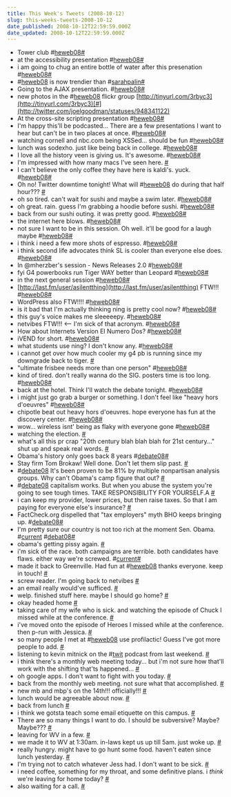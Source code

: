 ```yaml
---
title: This Week's Tweets (2008-10-12)
slug: this-weeks-tweets-2008-10-12
date_published: 2008-10-12T22:59:59.000Z
date_updated: 2008-10-12T22:59:59.000Z
---
```


- Tower club #[heweb08](http://search.twitter.com/search?q=%23heweb08)[#](http://twitter.com/joelgoodman/statuses/947655047)
- at the accessibility presentation #[heweb08](http://search.twitter.com/search?q=%23heweb08)[#](http://twitter.com/joelgoodman/statuses/948217905)
- i am going to chug an entire bottle of water after this presenation #[heweb08](http://search.twitter.com/search?q=%23heweb08)[#](http://twitter.com/joelgoodman/statuses/948236321)
- #[heweb08](http://search.twitter.com/search?q=%23heweb08) is now trendier than #[sarahpalin](http://search.twitter.com/search?q=%23sarahpalin)[#](http://twitter.com/joelgoodman/statuses/948266686)
- Going to the AJAX presentation. #[heweb08](http://search.twitter.com/search?q=%23heweb08)[#](http://twitter.com/joelgoodman/statuses/948291160)
- new photos in the #[heweb08](http://search.twitter.com/search?q=%23heweb08) flickr group [http://tinyurl.com/3rbyc3](http://tinyurl.com/3rbyc3)[#](http://twitter.com/joelgoodman/statuses/948341122)
- At the cross-site scripting presentation #[heweb08](http://search.twitter.com/search?q=%23heweb08)[#](http://twitter.com/joelgoodman/statuses/948387167)
- I'm happy this'll be podcasted... There are a few presentations I want to hear but can't be in two places at once. #[heweb08](http://search.twitter.com/search?q=%23heweb08)[#](http://twitter.com/joelgoodman/statuses/948418735)
- watching cornell and nbc.com being XSSed... should be fun #[heweb08](http://search.twitter.com/search?q=%23heweb08)[#](http://twitter.com/joelgoodman/statuses/948423189)
- lunch was sodexho. just like being back in college. #[heweb08](http://search.twitter.com/search?q=%23heweb08)[#](http://twitter.com/joelgoodman/statuses/948535957)
- I love all the history veen is giving us. It's awesome. #[heweb08](http://search.twitter.com/search?q=%23heweb08)[#](http://twitter.com/joelgoodman/statuses/948568602)
- I'm impressed with how many macs I've seen here. [#](http://twitter.com/joelgoodman/statuses/948628948)
- I can't believe the only coffee they have here is kaldi's. yuck. #[heweb08](http://search.twitter.com/search?q=%23heweb08)[#](http://twitter.com/joelgoodman/statuses/948732065)
- Oh no! Twitter downtime tonight! What will #[heweb08](http://search.twitter.com/search?q=%23heweb08) do during that half hour??? [#](http://twitter.com/joelgoodman/statuses/948751186)
- oh so tired. can't wait for sushi and maybe a swim later. #[heweb08](http://search.twitter.com/search?q=%23heweb08)[#](http://twitter.com/joelgoodman/statuses/948801178)
- oh great. rain. guess I'm grabbing a hoodie before sushi. #[heweb08](http://search.twitter.com/search?q=%23heweb08)[#](http://twitter.com/joelgoodman/statuses/948831412)
- back from our sushi outing. it was pretty good. #[heweb08](http://search.twitter.com/search?q=%23heweb08)[#](http://twitter.com/joelgoodman/statuses/949005650)
- the internet here blows. #[heweb08](http://search.twitter.com/search?q=%23heweb08)[#](http://twitter.com/joelgoodman/statuses/949055432)
- not sure I want to be in this session. Oh well. it'll be good for a laugh maybe #[heweb08](http://search.twitter.com/search?q=%23heweb08)[#](http://twitter.com/joelgoodman/statuses/949608240)
- i think i need a few more shots of espresso. #[heweb08](http://search.twitter.com/search?q=%23heweb08)[#](http://twitter.com/joelgoodman/statuses/949622361)
- i think second life advocates think SL is cooler than everyone else does. #[heweb08](http://search.twitter.com/search?q=%23heweb08)[#](http://twitter.com/joelgoodman/statuses/949634386)
- In @mherzber's session - News Releases 2.0 #[heweb08](http://search.twitter.com/search?q=%23heweb08)[#](http://twitter.com/joelgoodman/statuses/949683325)
- fyi G4 powerbooks run Tiger WAY better than Leopard #[heweb08](http://search.twitter.com/search?q=%23heweb08)[#](http://twitter.com/joelgoodman/statuses/949702289)
- in the next general session #[heweb08](http://search.twitter.com/search?q=%23heweb08)[#](http://twitter.com/joelgoodman/statuses/949941134)
- [http://last.fm/user/asilentthing](http://last.fm/user/asilentthing) FTW!!! #[heweb08](http://search.twitter.com/search?q=%23heweb08)[#](http://twitter.com/joelgoodman/statuses/949950203)
- WordPress also FTW!!!! #[heweb08](http://search.twitter.com/search?q=%23heweb08)[#](http://twitter.com/joelgoodman/statuses/949954459)
- is it bad that I'm actually thinking ning is pretty cool now? #[heweb08](http://search.twitter.com/search?q=%23heweb08)[#](http://twitter.com/joelgoodman/statuses/949965179)
- this guy's voice makes me sleeeeepy. #[heweb08](http://search.twitter.com/search?q=%23heweb08)[#](http://twitter.com/joelgoodman/statuses/949972540)
- netvibes FTW!!! <-- I'm sick of that acronym. #[heweb08](http://search.twitter.com/search?q=%23heweb08)[#](http://twitter.com/joelgoodman/statuses/949984331)
- How about Internets Version El Numero Dos? #[heweb08](http://search.twitter.com/search?q=%23heweb08)[#](http://twitter.com/joelgoodman/statuses/949996756)
- iVEND for short. #[heweb08](http://search.twitter.com/search?q=%23heweb08)[#](http://twitter.com/joelgoodman/statuses/949998071)
- what students use ning? I don't know any. #[heweb08](http://search.twitter.com/search?q=%23heweb08)[#](http://twitter.com/joelgoodman/statuses/950009099)
- i cannot get over how much cooler my g4 pb is running since my downgrade back to tiger. [#](http://twitter.com/joelgoodman/statuses/950013167)
- "ultimate frisbee needs more than one person" #[heweb08](http://search.twitter.com/search?q=%23heweb08)[#](http://twitter.com/joelgoodman/statuses/950059154)
- kind of tired. don't really wanna do the SIG. posters time is too long. #[heweb08](http://search.twitter.com/search?q=%23heweb08)[#](http://twitter.com/joelgoodman/statuses/950160202)
- back at the hotel. Think I'll watch the debate tonight. #[heweb08](http://search.twitter.com/search?q=%23heweb08)[#](http://twitter.com/joelgoodman/statuses/950275817)
- i might just go grab a burger or something. I don't feel like "heavy hors d'oeuvres" #[heweb08](http://search.twitter.com/search?q=%23heweb08)[#](http://twitter.com/joelgoodman/statuses/950301853)
- chipotle beat out heavy hors d'oeuvres. hope everyone has fun at the discovery center. #[heweb08](http://search.twitter.com/search?q=%23heweb08)[#](http://twitter.com/joelgoodman/statuses/950340099)
- wow... wireless isnt' being as flaky with everyone gone #[heweb08](http://search.twitter.com/search?q=%23heweb08)[#](http://twitter.com/joelgoodman/statuses/950365635)
- watching the election. [#](http://twitter.com/joelgoodman/statuses/950452987)
- what's all this pr crap "20th century blah blah blah for 21st century..." shut up and speak real words. [#](http://twitter.com/joelgoodman/statuses/950489072)
- Obama's history only goes back 8 years #[debate08](http://search.twitter.com/search?q=%23debate08)[#](http://twitter.com/joelgoodman/statuses/950495553)
- Stay firm Tom Brokaw! Well done. Don't let them slip past. [#](http://twitter.com/joelgoodman/statuses/950549592)
- #[debate08](http://search.twitter.com/search?q=%23debate08) It's been proven to be 81% by multiple nonpartisan analysis groups. Why can't Obama's camp figure that out? [#](http://twitter.com/joelgoodman/statuses/950555220)
- #[debate08](http://search.twitter.com/search?q=%23debate08) capitalism works. But when you abuse the system you're going to see tough times. TAKE RESPONSIBILITY FOR YOURSELF.A [#](http://twitter.com/joelgoodman/statuses/950558672)
- i can keep my provider, lower prices, but then raise taxes. So that I am paying for everyone else's insurance? [#](http://twitter.com/joelgoodman/statuses/950595428)
- FactCheck.org dispelled that "tax employers" myth BHO keeps bringing up. #[debate08](http://search.twitter.com/search?q=%23debate08)[#](http://twitter.com/joelgoodman/statuses/950603329)
- I'm pretty sure our country is not too rich at the moment Sen. Obama. #[current](http://search.twitter.com/search?q=%23current) #[debat08](http://search.twitter.com/search?q=%23debat08)[#](http://twitter.com/joelgoodman/statuses/950614955)
- obama's getting pissy again. [#](http://twitter.com/joelgoodman/statuses/950654547)
- i'm sick of the race. both campaigns are terrible. both candidates have flaws. either way we're screwed. #[current](http://search.twitter.com/search?q=%23current)[#](http://twitter.com/joelgoodman/statuses/950681824)
- made it back to Greenville. Had fun at #[heweb08](http://search.twitter.com/search?q=%23heweb08) thanks everyone. keep in touch! [#](http://twitter.com/joelgoodman/statuses/951662687)
- screw reader. I'm going back to netvibes [#](http://twitter.com/joelgoodman/statuses/951729786)
- an email really would've sufficed. [#](http://twitter.com/joelgoodman/statuses/951750024)
- welp. finished stuff here. maybe I should go home? [#](http://twitter.com/joelgoodman/statuses/951842187)
- okay headed home [#](http://twitter.com/joelgoodman/statuses/951860577)
- taking care of my wife who is sick. and watching the episode of Chuck I missed while at the conference. [#](http://twitter.com/joelgoodman/statuses/952011474)
- i've moved onto the episode of Heroes I missed while at the conference. then p-run with Jessica. [#](http://twitter.com/joelgoodman/statuses/952092021)
- so many people I met at #[heweb08](http://search.twitter.com/search?q=%23heweb08) use profilactic! Guess I've got more people to add. [#](http://twitter.com/joelgoodman/statuses/952706582)
- listening to kevin mitnick on the #[twit](http://search.twitter.com/search?q=%23twit) podcast from last weekend. [#](http://twitter.com/joelgoodman/statuses/952803739)
- i think there's a monthly web meeting today... but i'm not sure how that'll work with the shifting that'ts happened... [#](http://twitter.com/joelgoodman/statuses/952877578)
- oh google apps. I don't want to fight with you today. [#](http://twitter.com/joelgoodman/statuses/952884792)
- back from the monthly web meeting. not sure what that accomplished. [#](http://twitter.com/joelgoodman/statuses/952953445)
- new mb and mbp's on the 14th!!! officially!!! [#](http://twitter.com/joelgoodman/statuses/952961938)
- lunch would be agreeable about now. [#](http://twitter.com/joelgoodman/statuses/952980113)
- back from lunch [#](http://twitter.com/joelgoodman/statuses/953092875)
- i think we gotsta teach some email etiquette on this campus. [#](http://twitter.com/joelgoodman/statuses/953098955)
- There are so many things I want to do. I should be subversive? Maybe? Maybe??? [#](http://twitter.com/joelgoodman/statuses/953188492)
- leaving for WV in a few. [#](http://twitter.com/joelgoodman/statuses/953253778)
- we made it to WV at 1:30am. in-laws kept us up till 5am. just woke up. [#](http://twitter.com/joelgoodman/statuses/954394885)
- really hungry. might have to go hunt some food. haven't eaten since lunch yesterday. [#](http://twitter.com/joelgoodman/statuses/954523636)
- I'm trying not to catch whatever Jess had. I don't want to be sick. [#](http://twitter.com/joelgoodman/statuses/955768641)
- i need coffee, something for my throat, and some definitive plans. i *think* we're leaving for home today? [#](http://twitter.com/joelgoodman/statuses/956567561)
- also waiting for a call. [#](http://twitter.com/joelgoodman/statuses/956790261)
